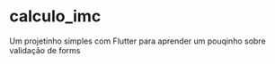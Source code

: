 # calculo_imc

Um projetinho simples com Flutter para aprender um pouqinho sobre validação de forms 
